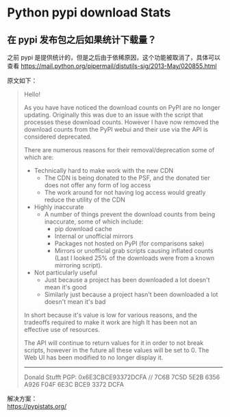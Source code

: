 # Python pypi download Stats

## 在 pypi 发布包之后如果统计下载量？

之前 pypi 是提供统计的，但是之后由于依稀原因，这个功能被取消了，具体可以查看 <https://mail.python.org/pipermail/distutils-sig/2013-May/020855.html>

原文如下：

> Hello!
>
> As you have have noticed the download counts on PyPI are no longer updating. Originally this was due to an issue with the script that processes these download counts. However I have now removed the download counts from the PyPI webui and their use via the API is considered deprecated.
>
> There are numerous reasons for their removal/deprecation some of which are:
>
> - Technically hard to make work with the new CDN
>   - The CDN is being donated to the PSF, and the donated tier does not offer any form of log access
>   - The work around for not having log access would greatly reduce the utility of the CDN
> - Highly inaccurate
>   - A number of things prevent the download counts from being inaccurate, some of which include:
>     - pip download cache
>     - Internal or unofficial mirrors
>     - Packages not hosted on PyPI (for comparisons sake)
>     - Mirrors or unofficial grab scripts causing inflated counts (Last I looked 25% of the downloads were from a known mirroring script).
> - Not particularly useful
>   - Just because a project has been downloaded a lot doesn't mean it's good
>   - Similarly just because a project hasn't been downloaded a lot doesn't mean it's bad
>
> In short because it's value is low for various reasons, and the tradeoffs required to make it work are high It has been not an effective use of resources.
>
> The API will continue to return values for it in order to not break scripts, however in the future all these values will be set to 0. The Web UI has been modified to no longer display it.
>
> ---
>
> Donald Stufft
> PGP: 0x6E3CBCE93372DCFA // 7C6B 7C5D 5E2B 6356 A926 F04F 6E3C BCE9 3372 DCFA

解决方案：  
<https://pypistats.org/>

